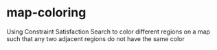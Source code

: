 # map-coloring
Using Constraint Satisfaction Search to color different regions on a map such that any two adjacent regions do not have the same color
